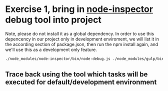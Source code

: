 # Exercise 1, bring in [node-inspector](https://www.npmjs.com/package/node-inspector) debug tool into project

Note, please do not install it as a global dependency. In order to use this depencency in our project only in development enviroment, we will list it in the according section of package.json, then run the npm install again, and we'll use this as a development only feature.

```bash
./node_modules/node-inspector/bin/node-debug.js ./node_modules/gulp/bin/gulp.js --gulpfile ./gulpfile.js/tasks/default.js
```

## Trace back using the tool which tasks will be executed for default/development environment
